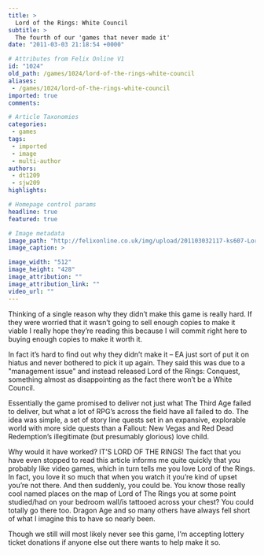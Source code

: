 ```yaml
---
title: >
  Lord of the Rings: White Council
subtitle: >
  The fourth of our 'games that never made it'
date: "2011-03-03 21:18:54 +0000"

# Attributes from Felix Online V1
id: "1024"
old_path: /games/1024/lord-of-the-rings-white-council
aliases:
 - /games/1024/lord-of-the-rings-white-council
imported: true
comments:

# Article Taxonomies
categories:
 - games
tags:
 - imported
 - image
 - multi-author
authors:
 - dt1209
 - sjw209
highlights:

# Homepage control params
headline: true
featured: true

# Image metadata
image_path: "http://felixonline.co.uk/img/upload/201103032117-ks607-Lordofth.jpg"
image_caption: >

image_width: "512"
image_height: "428"
image_attribution: ""
image_attribution_link: ""
video_url: ""
---
```


Thinking of a single reason why they didn’t make this game is really hard. If they were worried that it wasn’t going to sell enough copies to make it viable I really hope they’re reading this because I will commit right here to buying enough copies to make it worth it.

In fact it’s hard to find out why they didn’t make it – EA just sort of put it on hiatus and never bothered to pick it up again. They said this was due to a "management issue" and instead released Lord of the Rings: Conquest, something almost as disappointing as the fact there won’t be a White Council.

Essentially the game promised to deliver not just what The Third Age failed to deliver, but what a lot of RPG’s across the field have all failed to do. The idea was simple, a set of story line quests set in an expansive, explorable world with more side quests than a Fallout: New Vegas and Red Dead Redemption’s illegitimate (but presumably glorious) love child.

Why would it have worked? IT’S LORD OF THE RINGS! The fact that you have even stopped to read this article informs me quite quickly that you probably like video games, which in turn tells me you love Lord of the Rings. In fact, you love it so much that when you watch it you’re kind of upset you’re not there. And then suddenly, you could be. You know those really cool named places on the map of Lord of The Rings you at some point studied/had on your bedroom wall/is tattooed across your chest? You could totally go there too. Dragon Age and so many others have always fell short of what I imagine this to have so nearly been.

Though we still will most likely never see this game, I’m accepting lottery ticket donations if anyone else out there wants to help make it so.
